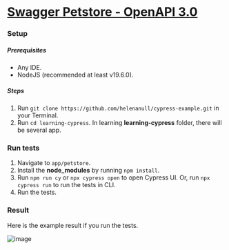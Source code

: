 # [Swagger Petstore - OpenAPI 3.0](https://petstore3.swagger.io/)

### Setup

##### Prerequisites

- Any IDE.
- NodeJS (recommended at least v19.6.0).

##### Steps

1. Run `git clone https://github.com/helenanull/cypress-example.git` in your Terminal.
2. Run `cd learning-cypress`. In learning **learning-cypress** folder, there will be several app.

### Run tests

1. Navigate to `app/petstore`.
2. Install the **node_modules** by running `npm install`.
3. Run `npm run cy` or `npx cypress open` to open Cypress UI. Or, run `npx cypress run` to run the tests in CLI.
4. Run the tests.

### Result
Here is the example result if you run the tests.

![image](https://user-images.githubusercontent.com/36465150/232238672-842c445a-6405-42c6-8cd2-a87513116e0f.png)
